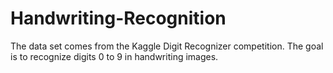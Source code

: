 # Handwriting-Recognition
The data set comes from the Kaggle Digit Recognizer competition. The goal is to recognize digits 0 to 9 in handwriting images.
